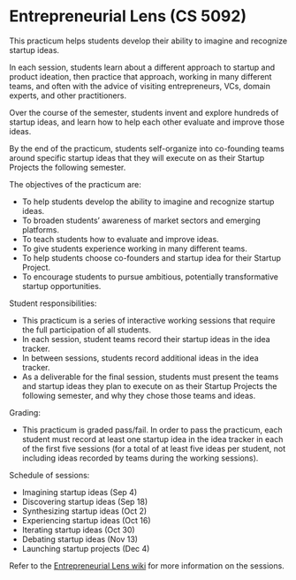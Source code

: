 # Entrepreneurial Lens (CS 5092)

This practicum helps students develop their ability to imagine and recognize startup ideas. 

In each session, students learn about a different approach to startup and product ideation, then practice that approach, working in many different teams, and often with the advice of visiting entrepreneurs, VCs, domain experts, and other practitioners.
 
Over the course of the semester, students invent and explore hundreds of startup ideas, and learn how to help each other evaluate and improve those ideas.

By the end of the practicum, students self-organize into co-founding teams around specific startup ideas that they will execute on as their Startup Projects the following semester.

The objectives of the practicum are:
* To help students develop the ability to imagine and recognize startup ideas.
* To broaden students’ awareness of market sectors and emerging platforms.
* To teach students how to evaluate and improve ideas.
* To give students experience working in many different teams.
* To help students choose co-founders and startup idea for their Startup Project.
* To encourage students to pursue ambitious, potentially transformative startup opportunities.

Student responsibilities:
* This practicum is a series of interactive working sessions that require the full participation of all students.
* In each session, student teams record their startup ideas in the idea tracker.
* In between sessions, students record additional ideas in the idea tracker.
* As a deliverable for the final session, students must present the teams and startup ideas they plan to execute on as their Startup Projects the following semester, and why they chose those teams and ideas.

Grading:
* This practicum is graded pass/fail. In order to pass the practicum, each student must record at least one startup idea in the idea tracker in each of the first five sessions (for a total of at least five ideas per student, not including ideas recorded by teams during the working sessions).

Schedule of sessions:
* Imagining startup ideas (Sep 4)
* Discovering startup ideas (Sep 18)
* Synthesizing startup ideas (Oct 2)
* Experiencing startup ideas (Oct 16)
* Iterating startup ideas (Oct 30)
* Debating startup ideas (Nov 13)
* Launching startup projects (Dec 4)

Refer to the [Entrepreneurial Lens wiki](https://github.com/cornelltech/entrepreneurial-lens/wiki) for more information on the sessions.
